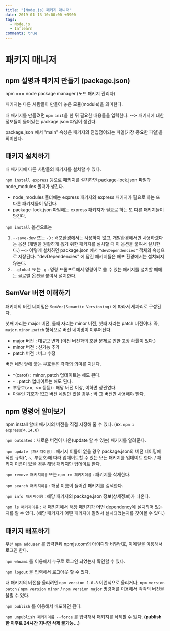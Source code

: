 ```yaml
---
title: "[Node.js] 패키지 매니저"
date: 2019-01-13 10:00:00 +0900
tags:
  - Node.js
  - Inflearn
comments: true
---
```


# 패키지 매니저

## npm 설명과 패키지 만들기 (package.json)

npm === node package manager (노드 패키지 관리자)

패키지는 다른 사람들이 만들어 놓은 모듈(module)을 의미한다.

내 패키지를 만들려면 `npm init`을 한 뒤 필요한 내용들을 입력한다. --> 패키지에 대한 정보들이 들어있는 package.json 파일이 생긴다. 

package.json 에서 "main" 속성은 패키지의 진입점이되는 파일(가장 중요한 파일)을 의미한다.



## 패키지 설치하기

내 패키지에 다른 사람들의 패키지를 설치할 수 있다.

`npm install express` 등으로 패키지를 설치하면 package-lock.json 파일과 node_modules 폴더가 생긴다.

- node_modules 폴더에는 express 패키지와 express 패키지가 필요로 하는 또 다른 패키지들이 담긴다.
- package-lock.json 파일에는 express 패키지가 필요로 하는 또 다른 패키지들이 담긴다.

`npm install` 옵션으로는 

1. `--save-dev` 또는 `-D` : 배포환경에서는 사용하지 않고, 개발환경에서만 사용하겠다는 옵션 (개발을 원활하게 돕기 위한 패키지를 설치할 때 이 옵션을 붙여서 설치한다.) --> 이렇게 설치하면 package.json 에서 `"devDependencies"`  객체의 속성으로 저장된다.  "devDependencies" 에 담긴 패키지들은 배포 환경에서는 설치되지 않는다.
2. `--global` 또는 `-g` : 명령 프롬프트에서 명령어로 쓸 수 있는 패키지를 설치할 때에는 글로벌 옵션을 붙여서 설치한다. 



## SemVer 버전 이해하기

패키지의 버전 네이밍은 `SemVer(Semantic Versioning)`  에 따라서 세자리로 구성된다. 

첫째 자리는 major 버전, 둘째 자리는 minor 버전, 셋째 자리는 patch 버전이다. 즉, `major.minor.patch` 형식으로 버전 네이밍이 이루어진다.

- major 버전 : 대규모 변화 (이전 버전과의 호환 문제로 인한 고장 확률이 있다.)
- minor 버전 : 신기능 추가
- patch 버전 : 버그 수정

버전 네임 앞에 붙는 부호들은 각각의 의미를 지닌다.

- `^`(carot) : minor, patch 업데이트는 해도 된다.
- `~` : patch 업데이트는 해도 된다.
- 부등호(>=, <= 등등) : 해당 버전 이상, 이하면 상관없다.
- 아무런 기호가 없고 버전 네임만 있을 경우 : 딱 그 버전만 사용해야 한다.



## npm 명령어 알아보기

npm install 할때 패키지의 버전을 직접 지정해 줄 수 있다. (ex. `npm i express@4.14.0`)

`npm outdated` : 새로운 버전이 나온(update 할 수 있는) 패키지를 알려준다.

`npm update [패키지이름]` : 패키지 이름이 없을 경우 package.json의 버전 네이밍에 적힌 규칙(^, ~, 부등호)에 따라 업데이트할 수 있는 모든 패키지를 업데이트 한다. / 패키지 이름이 있을 경우 해당 패키지만 업데이트 한다.

`npm remove 패키지이름` 또는 `npm rm 패키지이름` : 패키지를 삭제한다.

`npm search 패키지이름` : 해당 이름이 들어간 패키지를 검색한다.

`npm info 패키지이름` : 해당 패키지의 package.json 정보(상세정보)가 나온다.

`npm ls 패키지이름` : 내 패키지에서 해당 패키지가 어떤 dependency에 설치되어 있는지를 알 수 있다. (해당 패키지가 어떤 패키지에 딸려서 설치되었는지를 찾아볼 수 있다.)



## 패키지 배포하기

우선 `npm adduser` 를 입력한뒤 npmjs.com의 아이디와 비밀번호, 이메일을 이용해서 로그인 한다.

`npm whoami` 를 이용해서 누구로 로그인 되었는지 확인할 수 있다.

`npm logout` 을 입력해서 로그아웃 할 수 있다.

내 패키지의 버전을 올리려면 `npm version 1.0.8` 이런식으로 올리거나, `npm version patch` / `npm version minor` / `npm version major` 명령어를 이용해서 각각의 버전을 올릴 수 있다.

`npm publish` 를 이용해서 배포하면 된다.

`npm unpublish 패키지이름 --force` 를 입력해서 패키지를 삭제할 수 있다.  **(publish한 이후로 24시간 지나면 삭제 불가능...)**